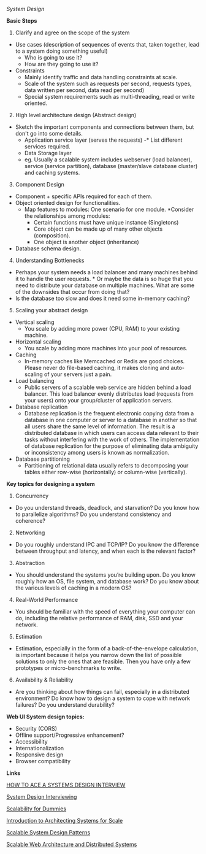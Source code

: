 *System Design*

**Basic Steps**

1) Clarify and agree on the scope of the system
* Use cases (description of sequences of events that, taken together, lead to a system doing something useful)
	* Who is going to use it?
	* How are they going to use it?
* Constraints 
	* Mainly identify traffic and data handling constraints at scale.
	* Scale of the system such as requests per second, requests types, data written per second, data read per second)
	* Special system requirements such as multi-threading, read or write oriented.
	
2) High level architecture design (Abstract design)
* Sketch the important components and connections between them, but don't go into some details.
	* Application service layer (serves the requests) -* List different services required.
   	* Data Storage layer
   	* eg. Usually a scalable system includes webserver (load balancer), service (service partition), database (master/slave database cluster) and caching systems.

3) Component Design
* Component + specific APIs required for each of them.
* Object oriented design for functionalities.
	* Map features to modules: One scenario for one module.
	*Consider the relationships among modules: 
		* Certain functions must have unique instance (Singletons)
		* Core object can be made up of many other objects (composition).
		* One object is another object (inheritance)
* Database schema design.

4) Understanding Bottlenecks
* Perhaps your system needs a load balancer and many machines behind it to handle the user requests. * Or maybe the data is so huge that you need to distribute your database on multiple machines. What are some of the downsides that occur from doing that? 
* Is the database too slow and does it need some in-memory caching?	

5) Scaling your abstract design
* Vertical scaling
	* You scale by adding more power (CPU, RAM) to your existing machine.
* Horizontal scaling
	* You scale by adding more machines into your pool of resources. 
* Caching
	* In-memory caches like Memcached or Redis are good choices. Please never do file-based caching, it makes cloning and auto-scaling of your servers just a pain. 
* Load balancing
	* Public servers of a scalable web service are hidden behind a load balancer.  This load balancer evenly distributes load (requests from your users) onto your group/cluster of  application servers.
* Database replication
	* Database replication is the frequent electronic copying data from a database in one computer or server to a database in another so that all users share the same level of information. The result is a distributed database in which users can access data relevant to their tasks without interfering with the work of others. The implementation of database replication for the purpose of eliminating data ambiguity or inconsistency among users is known as normalization.
* Database partitioning
	* Partitioning of relational data usually refers to decomposing your tables either row-wise (horizontally) or column-wise (vertically).

**Key topics for designing a system**

1) Concurrency 
* Do you understand threads, deadlock, and starvation? Do you know how to parallelize algorithms? Do you understand consistency and coherence?

2) Networking
* Do you roughly understand IPC and TCP/IP? Do you know the difference between throughput and latency, and when each is the relevant factor?

3) Abstraction
* You should understand the systems you’re building upon. Do you know roughly how an OS, file system, and database work? Do you know about the various levels of caching in a modern OS?

4) Real-World Performance
* You should be familiar with the speed of everything your computer can do, including the relative performance of RAM, disk, SSD and your network.

5) Estimation
* Estimation, especially in the form of a back-of-the-envelope calculation, is important because it helps you narrow down the list of possible solutions to only the ones that are feasible. Then you have only a few prototypes or micro-benchmarks to write.	

6) Availability & Reliability
*  Are you thinking about how things can fail, especially in a distributed environment? Do know how to design a system to cope with network failures? Do you understand durability?


**Web UI System design topics:**
* Security (CORS)
* Offline support/Progressive enhancement?
* Accessibility
* Internationalization
* Responsive design
* Browser compatibility

**Links**

[HOW TO ACE A SYSTEMS DESIGN INTERVIEW](http://www.palantir.com/2011/10/how-to-rock-a-systems-design-interview/)

[System Design Interviewing](http://www.hiredintech.com/system-design/)

[Scalability for Dummies](http://www.lecloud.net/tagged/scalability)

[Introduction to Architecting Systems for Scale](http://lethain.com/introduction-to-architecting-systems-for-scale/)

[Scalable System Design Patterns](http://horicky.blogspot.com/2010/10/scalable-system-design-patterns.html)

[Scalable Web Architecture and Distributed Systems](http://www.aosabook.org/en/distsys.html)